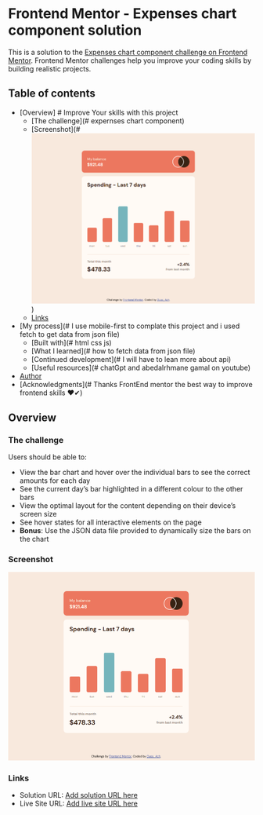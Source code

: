 # Frontend Mentor - Expenses chart component solution

This is a solution to the [Expenses chart component challenge on Frontend Mentor](https://www.frontendmentor.io/challenges/expenses-chart-component-e7yJBUdjwt). Frontend Mentor challenges help you improve your coding skills by building realistic projects. 

## Table of contents

- [Overview] # Improve Your skills with this project
  - [The challenge](# expernses chart component)
  - [Screenshot](# ![Alt text](<Capture d’écran 2023-10-21 141812.png>))
  - [Links](#)
- [My process](#  I use mobile-first to complate this project and i used fetch to get data from json file)
  - [Built with](# html css js)
  - [What I learned](# how to fetch data from json file)
  - [Continued development](# I will have to lean more about api)
  - [Useful resources](# chatGpt and abedalrhmane gamal on youtube)
- [Author](#Ouss_Ach)
- [Acknowledgments](# Thanks FrontEnd mentor the best way to improve frontend skills ❤✔)


## Overview

### The challenge

Users should be able to:

- View the bar chart and hover over the individual bars to see the correct amounts for each day
- See the current day’s bar highlighted in a different colour to the other bars
- View the optimal layout for the content depending on their device’s screen size
- See hover states for all interactive elements on the page
- **Bonus**: Use the JSON data file provided to dynamically size the bars on the chart

### Screenshot

![Alt text](<Capture d’écran 2023-10-21 141812.png>)


### Links

- Solution URL: [Add solution URL here](https://your-solution-url.com)
- Live Site URL: [Add live site URL here](https://your-live-site-url.com)
